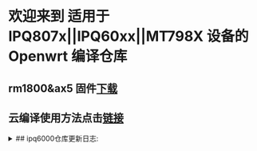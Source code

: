 # 欢迎来到 适用于 IPQ807x||IPQ60xx||MT798X 设备的 Openwrt 编译仓库

## rm1800&ax5 固件[下载](https://github.com/breeze303/Redmi-ax5/releases)

## 云编译使用方法点击[链接](https://p3terx.com/archives/build-openwrt-with-github-actions.html)

<details>
<summary>## ipq6000仓库更新日志:</summary>
08.19更新日志：  
1.ssr-plus更新到最新版。  
2.添加了自动重启app，定时重启能提高使用体验，  
3.去掉了turboacc中的bbr加速状态，kernel 4.4不支持bbr加速。  

08.24更新日志：  
1.解锁网易云音乐使用go版本，节约内存，  
2.修复turboacc开启dns缓存再关闭之后dns解析不正常的问题，  
3.加入nsscrypto模块，或许对于某些软件的加解密过程有些作用。  

09.20更新日志：  
1.插件更新。  
2.最大连接数增加到65535。  

09.23更新日志：  
1.同步上游最新更新。  
2.cpu超频到1.8ghz。  

10.03更新日志：  
1.优化超频选项，根据跑分结果选定三档频率，1.0-1.4ghz。  
2.优化nss失效状态下的网络性能。  

10.14更新日志：  
1.源码还原部分默认设置。  
2.和目ax18固件精简版和完全版双版本更新。  
3.重构云编译脚本仓库，提升可读性。  
4.添加nss状态显示。  

10.16更新日志：  
1.更优雅的解决的端口回环设置失效的问题。  
2.简化云编译.config文件，方便二次修改。

10.20更新日志：  
1.梳理dnsmasq相关代码，修复bug。  
2.默认关闭“过滤ipv6 dns解析”。  
3.openssl升级到q版本。  

11.11更新日志：  
1.cpu频率开放更多挡位，0.8~1.8g。  
2.云编译添加红米ax6支持。

12.01更新日志：  
1.云编译添加了360t7设备支持。  
2.云编译添加了红米ax6000设备支持。  

12.25更新日志  
1.支持opkg在线安装软件。  
2.删除部分不必要改动。  
3.luci package仓库更新。  

01.10更新日志  
请fork的ipq6000库的及时更新到r23.01.10版本。  
r22.12.25存在几个有bug的阶段。

02.01更新日志：  
1.同步openwrt-19.07稳定分支代码。  
2.释放wifi部分的保留内存，可用内存增加51mb，现在开机约有140mb可用内存。  
3.ipq6000仓库新增了wifi分支，恢复wifi并为和目ax18设备增加专门的bdf，效果有待测试。（该分支不包含.2提到的更新。）  
4.一些插件的更新。例如，修复msd_lite播放4k源丢包的问题。  
5.一些不重要的更新。例如，删除了1.8g这个虚假的频率。360v6现在恢复原本的qihoo_v6设备名称，uboot下刷机或者ssh下使用sysupgrade -F命令升级。  

02.14更新日志：  
1.redmi_ax6改用patch的形式添加设备支持，不再需要手动维护。  
2.ssr-plus插件，trojan增加支持识别链接是否允许 “allowInsecure”。（only ipq6000）  
3.原ipq6000仓库改名ipq6018并不再更新。新仓库依然叫ipq6000。  
4.更新GitHub Actions output函数。  

</details>
